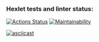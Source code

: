 ### Hexlet tests and linter status:
[![Actions Status](https://github.com/greenkerokero/python-project-50/actions/workflows/hexlet-check.yml/badge.svg)](https://github.com/greenkerokero/python-project-50/actions)
[![Maintainability](https://api.codeclimate.com/v1/badges/a002d13cd8f4d2bf4ea4/maintainability)](https://codeclimate.com/github/greenkerokero/python-project-50/maintainability)

[![asciicast](https://asciinema.org/a/4MgcaEMuZTbQhmOtz15IIjmHD.svg)](https://asciinema.org/a/4MgcaEMuZTbQhmOtz15IIjmHD)
